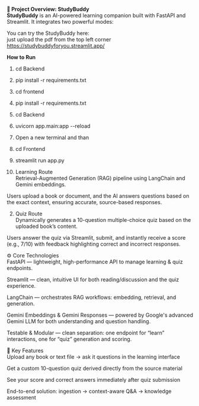 ****📘 Project Overview: StudyBuddy**** <br>
**StudyBuddy** is an AI-powered learning companion built with FastAPI and Streamlit. It integrates two powerful modes:

You can try the StudyBuddy here: <br>
just upload the pdf from the top left corner <br>
https://studybuddyforyou.streamlit.app/

**How to Run**
1. cd Backend
2. pip install -r requirements.txt  
3. cd frontend
4. pip install -r requirements.txt
5. cd Backend <br>
6. uvicorn app.main:app --reload
7. Open a new terminal and than <br>
8. cd Frontend <br>
9. streamlit run app.py

1. Learning Route <br>
Retrieval-Augmented Generation (RAG) pipeline using LangChain and Gemini embeddings.

Users upload a book or document, and the AI answers questions based on the exact context, ensuring accurate, source-based responses.

2. Quiz Route <br>
Dynamically generates a 10-question multiple-choice quiz based on the uploaded book’s content.

Users answer the quiz via Streamlit, submit, and instantly receive a score (e.g., 7/10) with feedback highlighting correct and incorrect responses.

⚙️ Core Technologies <br>
FastAPI — lightweight, high-performance API to manage learning & quiz endpoints.

Streamlit — clean, intuitive UI for both reading/discussion and the quiz experience.

LangChain — orchestrates RAG workflows: embedding, retrieval, and generation.

Gemini Embeddings & Gemini Responses — powered by Google's advanced Gemini LLM for both understanding and question handling.

Testable & Modular — clean separation: one endpoint for “learn” interactions, one for “quiz” generation and scoring.

🎯 Key Features <br>
Upload any book or text file → ask it questions in the learning interface

Get a custom 10-question quiz derived directly from the source material

See your score and correct answers immediately after quiz submission

End-to-end solution: ingestion → context-aware Q&A → knowledge assessment

